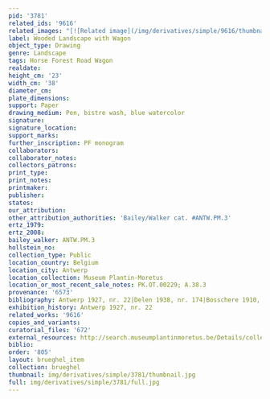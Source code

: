 ```yaml
---
pid: '3781'
related_ids: '9616'
related_images: "[![Related image](/img/derivatives/simple/9616/thumbnail.jpg)](/brughel/9616)"
label: Wooded Landscape with Wagon
object_type: Drawing
genre: Landscape
tags: Horse Forest Road Wagon
realdate: 
height_cm: '23'
width_cm: '38'
diameter_cm: 
plate_dimensions: 
support: Paper
drawing_medium: Pen, bistre wash, blue watercolor
signature: 
signature_location: 
support_marks: 
further_inscription: PF monogram
collaborators: 
collaborator_notes: 
collectors_patrons: 
print_type: 
print_notes: 
printmaker: 
publisher: 
states: 
our_attribution: 
other_attribution_authorities: 'Bailey/Walker cat. #ANTW.PM.3'
ertz_1979: 
ertz_2008: 
bailey_walker: ANTW.PM.3
hollstein_no: 
collection_type: Public
location_country: Belgium
location_city: Antwerp
location_collection: Museum Plantin-Moretus
location_or_most_recent_sale_notes: PK.OT.00229; A.38.3
provenance: '6573'
bibliography: Antwerp 1927, nr. 22|Delen 1938, nr. 174|Bosschere 1910, p. 22
exhibition_history: Antwerp 1927, nr. 22
related_works: '9616'
copies_and_variants: 
curatorial_files: '672'
external_resources: http://search.museumplantinmoretus.be/Details/collect/276960
biblio: 
order: '805'
layout: brueghel_item
collection: brueghel
thumbnail: img/derivatives/simple/3781/thumbnail.jpg
full: img/derivatives/simple/3781/full.jpg
---
```

